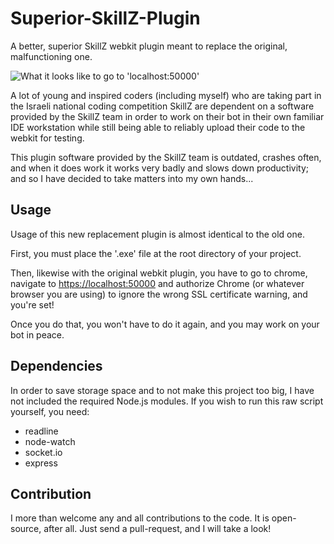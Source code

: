 # Superior-SkillZ-Plugin
A better, superior SkillZ webkit plugin meant to replace the original, malfunctioning one.

![What it looks like to go to 'localhost:50000'](https://i.imgur.com/7fhBRkm.png1)

A lot of young and inspired coders (including myself) who are taking part in the Israeli national coding competition SkillZ are dependent on a software provided by the SkillZ team in order to work on their bot in their own familiar IDE workstation while still being able to reliably upload their code to the webkit for testing.

This plugin software provided by the SkillZ team is outdated, crashes often, and when it does work it works very badly and slows down productivity; and so I have decided to take matters into my own hands...

## Usage

Usage of this new replacement plugin is almost identical to the old one.

First, you must place the '.exe' file at the root directory of your project.

Then, likewise with the original webkit plugin, you have to go to chrome, navigate to [https://localhost:50000](https://localhost:50000) and authorize Chrome (or whatever browser you are using) to ignore the wrong SSL certificate warning, and you're set!

Once you do that, you won't have to do it again, and you may work on your bot in peace.

## Dependencies

In order to save storage space and to not make this project too big, I have not included the required Node.js modules.
If you wish to run this raw script yourself, you need:
- readline
- node-watch
- socket.io
- express

## Contribution

I more than welcome any and all contributions to the code. It is open-source, after all.
Just send a pull-request, and I will take a look!